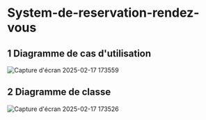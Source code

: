 # System-de-reservation-rendez-vous

## 1  Diagramme de cas d'utilisation
![Capture d'écran 2025-02-17 173559](https://github.com/user-attachments/assets/86d97e32-76ab-440a-9d7a-5a26d0131948)

## 2 Diagramme de classe
![Capture d'écran 2025-02-17 173526](https://github.com/user-attachments/assets/b06c3ab0-9e96-4ae5-aa93-c31752a30bfd)


